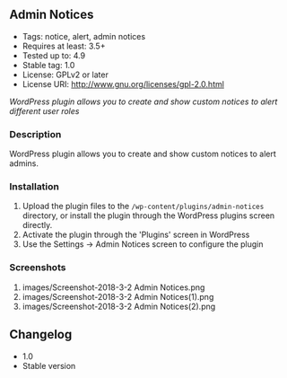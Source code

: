 ## Admin Notices

* Tags: notice, alert, admin notices
* Requires at least: 3.5+
* Tested up to: 4.9
* Stable tag: 1.0
* License: GPLv2 or later
* License URI: http://www.gnu.org/licenses/gpl-2.0.html

_WordPress plugin allows you to create and show custom notices to alert different user roles_

### Description

WordPress plugin allows you to create and show custom notices to alert admins.

### Installation

1. Upload the plugin files to the `/wp-content/plugins/admin-notices` directory, or install the plugin through the WordPress plugins screen directly.
2. Activate the plugin through the 'Plugins' screen in WordPress
3. Use the Settings -> Admin Notices screen to configure the plugin
 
### Screenshots

1. images/Screenshot-2018-3-2 Admin Notices.png
2. images/Screenshot-2018-3-2 Admin Notices(1).png
3. images/Screenshot-2018-3-2 Admin Notices(2).png

## Changelog 

* 1.0
* Stable version
